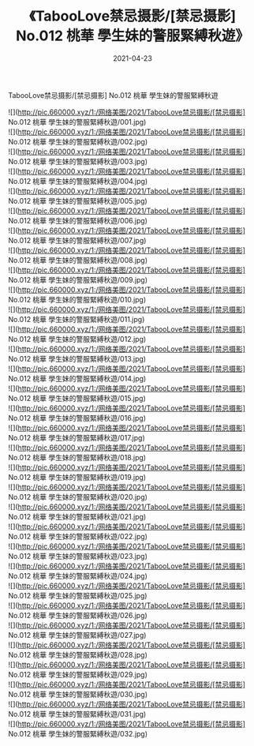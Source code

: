 ﻿---
layout: post
title:  《TabooLove禁忌摄影/[禁忌摄影] No.012 桃華 學生妹的警服緊縛秋遊》
date:   2021-04-23
img: http://pic.660000.xyz/1:/网络美图/2021/TabooLove禁忌摄影/[禁忌摄影] No.012 桃華 學生妹的警服緊縛秋遊/000.jpg
categories: [美女, 清纯, 唯美]
---

TabooLove禁忌摄影/[禁忌摄影] No.012 桃華 學生妹的警服緊縛秋遊

 ![](http://pic.660000.xyz/1:/网络美图/2021/TabooLove禁忌摄影/[禁忌摄影] No.012 桃華 學生妹的警服緊縛秋遊/001.jpg) <br>![](http://pic.660000.xyz/1:/网络美图/2021/TabooLove禁忌摄影/[禁忌摄影] No.012 桃華 學生妹的警服緊縛秋遊/002.jpg) <br>![](http://pic.660000.xyz/1:/网络美图/2021/TabooLove禁忌摄影/[禁忌摄影] No.012 桃華 學生妹的警服緊縛秋遊/003.jpg) <br>![](http://pic.660000.xyz/1:/网络美图/2021/TabooLove禁忌摄影/[禁忌摄影] No.012 桃華 學生妹的警服緊縛秋遊/004.jpg) <br>![](http://pic.660000.xyz/1:/网络美图/2021/TabooLove禁忌摄影/[禁忌摄影] No.012 桃華 學生妹的警服緊縛秋遊/005.jpg) <br>![](http://pic.660000.xyz/1:/网络美图/2021/TabooLove禁忌摄影/[禁忌摄影] No.012 桃華 學生妹的警服緊縛秋遊/006.jpg) <br>![](http://pic.660000.xyz/1:/网络美图/2021/TabooLove禁忌摄影/[禁忌摄影] No.012 桃華 學生妹的警服緊縛秋遊/007.jpg) <br>![](http://pic.660000.xyz/1:/网络美图/2021/TabooLove禁忌摄影/[禁忌摄影] No.012 桃華 學生妹的警服緊縛秋遊/008.jpg) <br>![](http://pic.660000.xyz/1:/网络美图/2021/TabooLove禁忌摄影/[禁忌摄影] No.012 桃華 學生妹的警服緊縛秋遊/009.jpg) <br>![](http://pic.660000.xyz/1:/网络美图/2021/TabooLove禁忌摄影/[禁忌摄影] No.012 桃華 學生妹的警服緊縛秋遊/010.jpg) <br>![](http://pic.660000.xyz/1:/网络美图/2021/TabooLove禁忌摄影/[禁忌摄影] No.012 桃華 學生妹的警服緊縛秋遊/011.jpg) <br>![](http://pic.660000.xyz/1:/网络美图/2021/TabooLove禁忌摄影/[禁忌摄影] No.012 桃華 學生妹的警服緊縛秋遊/012.jpg) <br>![](http://pic.660000.xyz/1:/网络美图/2021/TabooLove禁忌摄影/[禁忌摄影] No.012 桃華 學生妹的警服緊縛秋遊/013.jpg) <br>![](http://pic.660000.xyz/1:/网络美图/2021/TabooLove禁忌摄影/[禁忌摄影] No.012 桃華 學生妹的警服緊縛秋遊/014.jpg) <br>![](http://pic.660000.xyz/1:/网络美图/2021/TabooLove禁忌摄影/[禁忌摄影] No.012 桃華 學生妹的警服緊縛秋遊/015.jpg) <br>![](http://pic.660000.xyz/1:/网络美图/2021/TabooLove禁忌摄影/[禁忌摄影] No.012 桃華 學生妹的警服緊縛秋遊/016.jpg) <br>![](http://pic.660000.xyz/1:/网络美图/2021/TabooLove禁忌摄影/[禁忌摄影] No.012 桃華 學生妹的警服緊縛秋遊/017.jpg) <br>![](http://pic.660000.xyz/1:/网络美图/2021/TabooLove禁忌摄影/[禁忌摄影] No.012 桃華 學生妹的警服緊縛秋遊/018.jpg) <br>![](http://pic.660000.xyz/1:/网络美图/2021/TabooLove禁忌摄影/[禁忌摄影] No.012 桃華 學生妹的警服緊縛秋遊/019.jpg) <br>![](http://pic.660000.xyz/1:/网络美图/2021/TabooLove禁忌摄影/[禁忌摄影] No.012 桃華 學生妹的警服緊縛秋遊/020.jpg) <br>![](http://pic.660000.xyz/1:/网络美图/2021/TabooLove禁忌摄影/[禁忌摄影] No.012 桃華 學生妹的警服緊縛秋遊/021.jpg) <br>![](http://pic.660000.xyz/1:/网络美图/2021/TabooLove禁忌摄影/[禁忌摄影] No.012 桃華 學生妹的警服緊縛秋遊/022.jpg) <br>![](http://pic.660000.xyz/1:/网络美图/2021/TabooLove禁忌摄影/[禁忌摄影] No.012 桃華 學生妹的警服緊縛秋遊/023.jpg) <br>![](http://pic.660000.xyz/1:/网络美图/2021/TabooLove禁忌摄影/[禁忌摄影] No.012 桃華 學生妹的警服緊縛秋遊/024.jpg) <br>![](http://pic.660000.xyz/1:/网络美图/2021/TabooLove禁忌摄影/[禁忌摄影] No.012 桃華 學生妹的警服緊縛秋遊/025.jpg) <br>![](http://pic.660000.xyz/1:/网络美图/2021/TabooLove禁忌摄影/[禁忌摄影] No.012 桃華 學生妹的警服緊縛秋遊/026.jpg) <br>![](http://pic.660000.xyz/1:/网络美图/2021/TabooLove禁忌摄影/[禁忌摄影] No.012 桃華 學生妹的警服緊縛秋遊/027.jpg) <br>![](http://pic.660000.xyz/1:/网络美图/2021/TabooLove禁忌摄影/[禁忌摄影] No.012 桃華 學生妹的警服緊縛秋遊/028.jpg) <br>![](http://pic.660000.xyz/1:/网络美图/2021/TabooLove禁忌摄影/[禁忌摄影] No.012 桃華 學生妹的警服緊縛秋遊/029.jpg) <br>![](http://pic.660000.xyz/1:/网络美图/2021/TabooLove禁忌摄影/[禁忌摄影] No.012 桃華 學生妹的警服緊縛秋遊/030.jpg) <br>![](http://pic.660000.xyz/1:/网络美图/2021/TabooLove禁忌摄影/[禁忌摄影] No.012 桃華 學生妹的警服緊縛秋遊/031.jpg) <br>![](http://pic.660000.xyz/1:/网络美图/2021/TabooLove禁忌摄影/[禁忌摄影] No.012 桃華 學生妹的警服緊縛秋遊/032.jpg) <br>